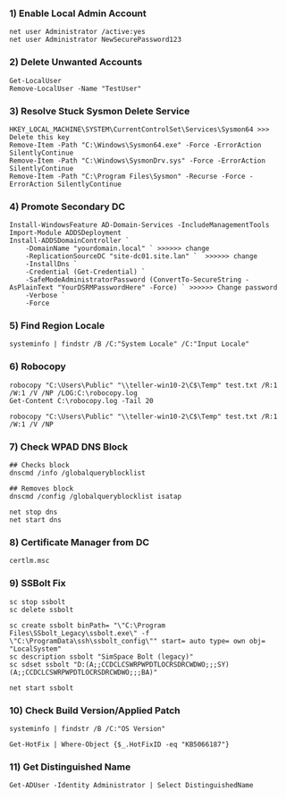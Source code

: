 ### 1) **Enable Local Admin Account**
```
net user Administrator /active:yes
net user Administrator NewSecurePassword123
```

### 2) **Delete Unwanted Accounts**
```
Get-LocalUser
Remove-LocalUser -Name "TestUser"
```
### 3) **Resolve Stuck Sysmon Delete Service**
```
HKEY_LOCAL_MACHINE\SYSTEM\CurrentControlSet\Services\Sysmon64 >>> Delete this key
Remove-Item -Path "C:\Windows\Sysmon64.exe" -Force -ErrorAction SilentlyContinue
Remove-Item -Path "C:\Windows\SysmonDrv.sys" -Force -ErrorAction SilentlyContinue
Remove-Item -Path "C:\Program Files\Sysmon" -Recurse -Force -ErrorAction SilentlyContinue
```
### 4) **Promote Secondary DC**
```
Install-WindowsFeature AD-Domain-Services -IncludeManagementTools
Import-Module ADDSDeployment
Install-ADDSDomainController `
    -DomainName "yourdomain.local" ` >>>>>> change
    -ReplicationSourceDC "site-dc01.site.lan" `  >>>>>> change
    -InstallDns `
    -Credential (Get-Credential) `
    -SafeModeAdministratorPassword (ConvertTo-SecureString -AsPlainText "YourDSRMPasswordHere" -Force) ` >>>>>> Change password
    -Verbose `
    -Force
```
### 5) **Find Region Locale**
```
systeminfo | findstr /B /C:"System Locale" /C:"Input Locale"
```

### 6) **Robocopy**
```
robocopy "C:\Users\Public" "\\teller-win10-2\C$\Temp" test.txt /R:1 /W:1 /V /NP /LOG:C:\robocopy.log
Get-Content C:\robocopy.log -Tail 20

robocopy "C:\Users\Public" "\\teller-win10-2\C$\Temp" test.txt /R:1 /W:1 /V /NP
```

### 7) **Check WPAD DNS Block**
```
## Checks block
dnscmd /info /globalqueryblocklist

## Removes block
dnscmd /config /globalqueryblocklist isatap

net stop dns
net start dns
```

### 8) **Certificate Manager from DC**
```
certlm.msc
```

### 9) **SSBolt Fix** 
```
sc stop ssbolt
sc delete ssbolt

sc create ssbolt binPath= "\"C:\Program Files\SSbolt_Legacy\ssbolt.exe\" -f \"C:\ProgramData\ssh\ssbolt_config\"" start= auto type= own obj= "LocalSystem"
sc description ssbolt "SimSpace Bolt (legacy)"
sc sdset ssbolt "D:(A;;CCDCLCSWRPWPDTLOCRSDRCWDWO;;;SY)(A;;CCDCLCSWRPWPDTLOCRSDRCWDWO;;;BA)"

net start ssbolt
```

### 10) **Check Build Version/Applied Patch**
```
systeminfo | findstr /B /C:"OS Version"

Get-HotFix | Where-Object {$_.HotFixID -eq "KB5066187"}

```
### 11) **Get Distinguished Name**
```
Get-ADUser -Identity Administrator | Select DistinguishedName
```
